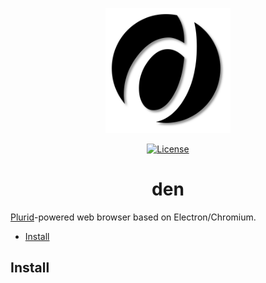 <p align="center">
    <img src="https://raw.githubusercontent.com/plurid/den/master/about/identity/den-logo.png" height="200px">
</p>



<p align="center">
    <a href="https://github.com/plurid/den/blob/master/LICENSE">
        <img src="https://img.shields.io/badge/license-MIT-blue.svg?colorB=492356&style=for-the-badge" alt="License">
    </a>
</p>



<h1 align="center">
    den
</h1>

[Plurid](https://github.com/plurid/plurid)-powered web browser based on Electron/Chromium.


+ [Install](#install)


## Install

